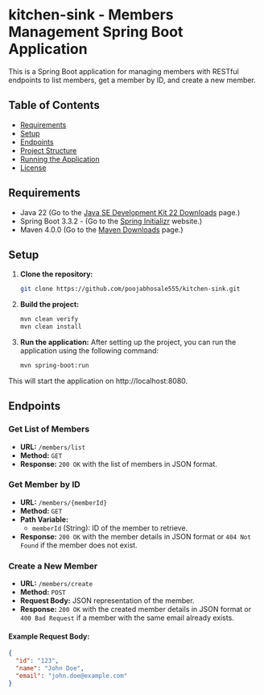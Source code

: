 # kitchen-sink - Members Management Spring Boot Application

This is a Spring Boot application for managing members with RESTful endpoints to list members, get a member by ID, and create a new member.

## Table of Contents

- [Requirements](#requirements)
- [Setup](#setup)
- [Endpoints](#endpoints)
- [Project Structure](#project-structure)
- [Running the Application](#running-the-application)
- [License](#license)

## Requirements

- Java 22 (Go to the [Java SE Development Kit 22 Downloads](https://www.oracle.com/java/technologies/javase/jdk22-archive-downloads.html) page.) 
- Spring Boot 3.3.2 - (Go to the [Spring Initializr](https://start.spring.io/) website.)
- Maven 4.0.0 (Go to the [Maven Downloads](https://maven.apache.org/download.cgi) page.)

## Setup

1. **Clone the repository:**

   ```sh
   git clone https://github.com/poojabhosale555/kitchen-sink.git

1. **Build the project:**

   ```sh
   mvn clean verify
   mvn clean install 

1. **Run the application:**
After setting up the project, you can run the application using the following command:

   ```sh
   mvn spring-boot:run

This will start the application on http://localhost:8080.

## Endpoints

### Get List of Members
- **URL:** `/members/list`
- **Method:** `GET`
- **Response:** `200 OK` with the list of members in JSON format.

### Get Member by ID
- **URL:** `/members/{memberId}`
- **Method:** `GET`
- **Path Variable:**
  - `memberId` (String): ID of the member to retrieve.
- **Response:** `200 OK` with the member details in JSON format or `404 Not Found` if the member does not exist.

### Create a New Member
- **URL:** `/members/create`
- **Method:** `POST`
- **Request Body:** JSON representation of the member.
- **Response:** `200 OK` with the created member details in JSON format or `400 Bad Request` if a member with the same email already exists.

#### Example Request Body:
```json
{
  "id": "123",
  "name": "John Doe",
  "email": "john.doe@example.com"
}

